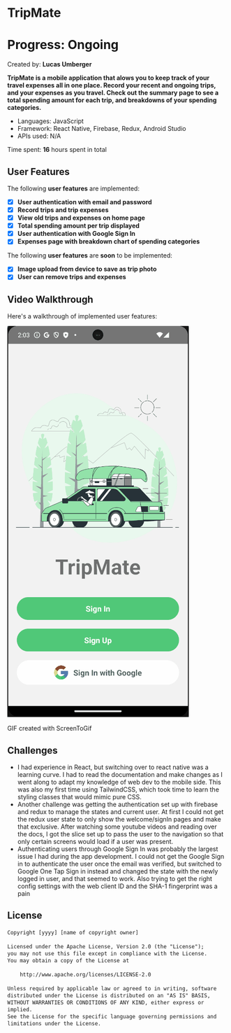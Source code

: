 # TripMate

# Progress: Ongoing

Created by: **Lucas Umberger**

**TripMate is a mobile application that alows you to keep track of your travel expenses all in one place. Record your recent and ongoing trips, and your expenses as you travel. Check out the summary page to see a total spending amount for each trip, and breakdowns of your spending categories.**

 - Languages: JavaScript
 - Framework: React Native, Firebase, Redux, Android Studio
 - APIs used: N/A

Time spent: **16** hours spent in total

## User Features

The following **user features** are implemented:

- [x] **User authentication with email and password**
- [x] **Record trips and trip expenses**
- [x] **View old trips and expenses on home page**
- [x] **Total spending amount per trip displayed**
- [x] **User authentication with Google Sign In**
- [x] **Expenses page with breakdown chart of spending categories**
      
The following **user features** are **soon** to be implemented:

- [x] **Image upload from device to save as trip photo**
- [x] **User can remove trips and expenses**

## Video Walkthrough

Here's a walkthrough of implemented user features:

![Walkthrough GIF](TripMate_walkthrough.gif)

GIF created with ScreenToGif

## Challenges

  - I had experience in React, but switching over to react native was a learning curve. I had to read the documentation and make changes as I went along to adapt my knowledge of web dev to the mobile side. This was also my first time using TailwindCSS, which took time to learn the styling classes that would mimic pure CSS.
  - Another challenge was getting the authentication set up with firebase and redux to manage the states and current user. At first I could not get the redux user state to only show the welcome/signIn pages and make that exclusive. After watching some youtube videos and reading over the docs, I got the slice set up to pass the user to the navigation so that only certain screens would load if a user was present.
  - Authenticating users through Google Sign In was probably the largest issue I had during the app development. I could not get the Google Sign in to authenticate the user once the email was verified, but switched to Google One Tap Sign in instead and changed the state with the newly logged in user, and that seemed to work. Also trying to get the right config settings with the web client ID and the SHA-1 fingerprint was a pain

## License

    Copyright [yyyy] [name of copyright owner]

    Licensed under the Apache License, Version 2.0 (the "License");
    you may not use this file except in compliance with the License.
    You may obtain a copy of the License at

        http://www.apache.org/licenses/LICENSE-2.0

    Unless required by applicable law or agreed to in writing, software
    distributed under the License is distributed on an "AS IS" BASIS,
    WITHOUT WARRANTIES OR CONDITIONS OF ANY KIND, either express or implied.
    See the License for the specific language governing permissions and
    limitations under the License.
